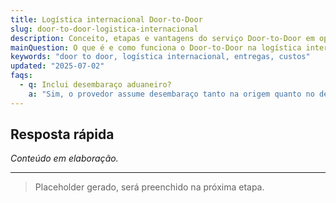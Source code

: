 ```yaml
---
title: Logística internacional Door-to-Door
slug: door-to-door-logistica-internacional
description: Conceito, etapas e vantagens do serviço Door-to-Door em operações de comércio exterior.
mainQuestion: O que é e como funciona o Door-to-Door na logística internacional?
keywords: "door to door, logística internacional, entregas, custos"
updated: "2025-07-02"
faqs:
  - q: Inclui desembaraço aduaneiro?
    a: "Sim, o provedor assume desembaraço tanto na origem quanto no destino."
---
```


## Resposta rápida

*Conteúdo em elaboração.*

---

> Placeholder gerado, será preenchido na próxima etapa. 